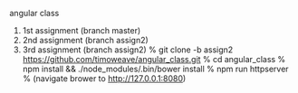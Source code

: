 angular class

1. 1st assignment (branch master)
2. 2nd assignment (branch assign2)
3. 3rd assignment (branch assign2)
   % git clone -b assign2 https://github.com/timoweave/angular_class.git
   % cd angular_class
   % npm install && ./node_modules/.bin/bower install 
   % npm run httpserver
   % (navigate brower to  http://127.0.0.1:8080)
   
   




